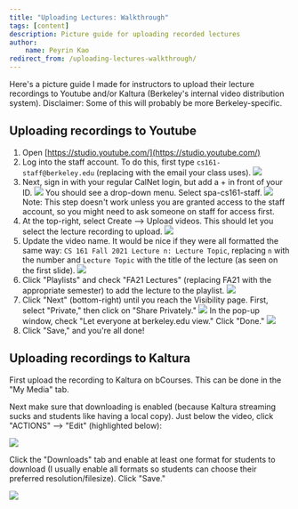 ```yaml
---
title: "Uploading Lectures: Walkthrough"
tags: [content]
description: Picture guide for uploading recorded lectures
author:
    name: Peyrin Kao
redirect_from: /uploading-lectures-walkthrough/
---
```


Here's a picture guide I made for instructors to upload their lecture recordings to Youtube and/or Kaltura (Berkeley's internal video distribution system). Disclaimer: Some of this will probably be more Berkeley-specific.

## Uploading recordings to Youtube

1. Open [https://studio.youtube.com/](https://studio.youtube.com/)
2. Log into the staff account. To do this, first type `cs161-staff@berkeley.edu` (replacing with the email your class uses).
  ![](/assets/posts/uploading-lectures-walkthrough/youtube-2.png)
3. Next, sign in with your regular CalNet login, but add a + in front of your ID.
  ![](/assets/posts/uploading-lectures-walkthrough/youtube-3.png)
  You should see a drop-down menu. Select spa-cs161-staff.
  ![](/assets/posts/uploading-lectures-walkthrough/youtube-3-2.png)
  Note: This step doesn't work unless you are granted access to the staff account, so you might need to ask someone on staff for access first.
4. At the top-right, select Create --> Upload videos. This should let you select the lecture recording to upload.
  ![](/assets/posts/uploading-lectures-walkthrough/youtube-4.png)
5. Update the video name. It would be nice if they were all formatted the same way: `CS 161 Fall 2021 Lecture n: Lecture Topic`, replacing `n` with the number and `Lecture Topic` with the title of the lecture (as seen on the first slide).
  ![](/assets/posts/uploading-lectures-walkthrough/youtube-5.png)
6. Click "Playlists" and check "FA21 Lectures" (replacing FA21 with the appropriate semester) to add the lecture to the playlist.
  ![](/assets/posts/uploading-lectures-walkthrough/youtube-6.png)
7. Click "Next" (bottom-right) until you reach the Visibility page. First, select "Private," then click on "Share Privately."
  ![](/assets/posts/uploading-lectures-walkthrough/youtube-7.png)
  In the pop-up window, check "Let everyone at berkeley.edu view." Click "Done."
  ![](/assets/posts/uploading-lectures-walkthrough/youtube-7-2.png)
8. Click "Save," and you're all done!


## Uploading recordings to Kaltura

First upload the recording to Kaltura on bCourses. This can be done in the "My Media" tab.

Next make sure that downloading is enabled (because Kaltura streaming sucks and students like having a local copy). Just below the video, click "ACTIONS" --> "Edit" (highlighted below):

![](/assets/posts/uploading-lectures-walkthrough/kaltura-1.png)

Click the "Downloads" tab and enable at least one format for students to download (I usually enable all formats so students can choose their preferred resolution/filesize). Click "Save."

![](/assets/posts/uploading-lectures-walkthrough/kaltura-2.png)